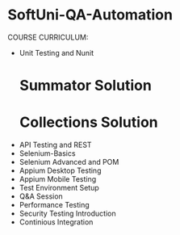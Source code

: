 # SoftUni-QA-Automation

COURSE CURRICULUM:

 - Unit Testing and Nunit
   # Summator Solution
   # Collections Solution
 - API Testing and REST
 - Selenium-Basics
 - Selenium Advanced and POM
 - Appium Desktop Testing
 - Appium Mobile Testing
 - Test Environment Setup
 - Q&A Session
 - Performance Testing
 - Security Testing Introduction
 - Continious Integration
